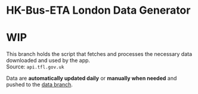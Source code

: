 # HK-Bus-ETA London Data Generator
# WIP
This branch holds the script that fetches and processes the necessary data downloaded and used by the app.<br>
Source: `api.tfl.gov.uk`

Data are **automatically updated daily** or **manually when needed** and pushed to the [data branch](https://github.com/LOOHP/HK-Bus-ETA-WearOS/tree/data).
